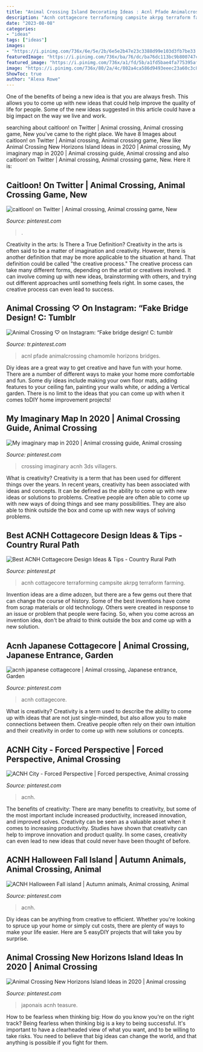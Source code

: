 ```yaml
---
title: "Animal Crossing Island Decorating Ideas : Acnl Pfade Animalcrossing Chamomile Horizons Bridges"
description: "Acnh cottagecore terraforming campsite akrpg terraform farming"
date: "2023-08-08"
categories:
- "ideas"
tags: ["ideas"]
images:
- "https://i.pinimg.com/736x/6e/5e/2b/6e5e2b47e23c3388d99e103d3fb7be33.jpg"
featuredImage: "https://i.pinimg.com/736x/ba/76/dc/ba76dc113bc9b800747c46b7857b9ade.jpg"
featured_image: "https://i.pinimg.com/736x/a1/fd/5b/a1fd5bae4fa775395af1f020d0332e30.jpg"
image: "https://i.pinimg.com/736x/80/2a/4c/802a4ca586d9493eeec23a60c3c8e4d6.jpg"
ShowToc: true
author: "Alexa Rowe"
---
```



One of the benefits of being a new idea is that you are always fresh. This allows you to come up with new ideas that could help improve the quality of life for people. Some of the new ideas suggested in this article could have a big impact on the way we live and work.

	

		
searching about caitloon! on Twitter | Animal crossing, Animal crossing game, New you've came to the right place. We have 8 Images about caitloon! on Twitter | Animal crossing, Animal crossing game, New like Animal Crossing New Horizons Island Ideas in 2020 | Animal crossing, My imaginary map in 2020 | Animal crossing guide, Animal crossing and also caitloon! on Twitter | Animal crossing, Animal crossing game, New. Here it is:
		
    
## Caitloon! On Twitter | Animal Crossing, Animal Crossing Game, New

<img loading=lazy src="https://i.pinimg.com/736x/6e/5e/2b/6e5e2b47e23c3388d99e103d3fb7be33.jpg" onerror="this.onerror=null;this.src='https://tse2.mm.bing.net/th?id=OIP.66xGdi7ybMRWGb_qGZtVWwHaEK&amp;pid=15.1';" alt="caitloon! on Twitter | Animal crossing, Animal crossing game, New">

_Source: pinterest.com_

>. 

	

Creativity in the arts: Is There a True Definition?
Creativity in the arts is often said to be a matter of imagination and creativity. However, there is another definition that may be more applicable to the situation at hand. That definition could be called "the creative process." The creative process can take many different forms, depending on the artist or creatives involved. It can involve coming up with new ideas, brainstorming with others, and trying out different approaches until something feels right. In some cases, the creative process can even lead to success.

    
## Animal Crossing ♡ On Instagram: “Fake Bridge Design! C: Tumblr

<img loading=lazy src="https://i.pinimg.com/736x/c8/d7/47/c8d747572abcf1ecf762862575463817.jpg" onerror="this.onerror=null;this.src='https://tse2.mm.bing.net/th?id=OIP.hfuAWiTu1L52sDpLBpXJWAHaHa&amp;pid=15.1';" alt="Animal Crossing ♡ on Instagram: “Fake bridge design! C: tumblr">

_Source: tr.pinterest.com_

>acnl pfade animalcrossing chamomile horizons bridges. 

	

Diy ideas are a great way to get creative and have fun with your home. There are a number of different ways to make your home more comfortable and fun. Some diy ideas include making your own floor mats, adding features to your ceiling fan, painting your walls white, or adding a Vertical garden. There is no limit to the ideas that you can come up with when it comes toDIY home improvement projects!

    
## My Imaginary Map In 2020 | Animal Crossing Guide, Animal Crossing

<img loading=lazy src="https://i.pinimg.com/736x/8e/7e/4f/8e7e4f227065d1c75637bd4eccc56631.jpg" onerror="this.onerror=null;this.src='https://tse4.mm.bing.net/th?id=OIP.l36EmHEJcGyo3xr078EDzgHaGG&amp;pid=15.1';" alt="My imaginary map in 2020 | Animal crossing guide, Animal crossing">

_Source: pinterest.com_

>crossing imaginary acnh 3ds villagers. 

	

What is creativity?
Creativity is a term that has been used for different things over the years. In recent years, creativity has been associated with ideas and concepts. It can be defined as the ability to come up with new ideas or solutions to problems. Creative people are often able to come up with new ways of doing things and see many possibilities. They are also able to think outside the box and come up with new ways of solving problems.

    
## Best ACNH Cottagecore Design Ideas &amp; Tips - Country Rural Path

<img loading=lazy src="https://i.pinimg.com/736x/a1/fd/5b/a1fd5bae4fa775395af1f020d0332e30.jpg" onerror="this.onerror=null;this.src='https://tse1.mm.bing.net/th?id=OIP.eW6a7zMSPUX3QZN-MLkX4gHaEe&amp;pid=15.1';" alt="Best ACNH Cottagecore Design Ideas &amp; Tips - Country Rural Path">

_Source: pinterest.pt_

>acnh cottagecore terraforming campsite akrpg terraform farming. 

	

Invention ideas are a dime adozen, but there are a few gems out there that can change the course of history. Some of the best inventions have come from scrap materials or old technology. Others were created in response to an issue or problem that people were facing. So, when you come across an invention idea, don't be afraid to think outside the box and come up with a new solution.

    
## Acnh Japanese Cottagecore | Animal Crossing, Japanese Entrance, Garden

<img loading=lazy src="https://i.pinimg.com/736x/ba/76/dc/ba76dc113bc9b800747c46b7857b9ade.jpg" onerror="this.onerror=null;this.src='https://tse2.mm.bing.net/th?id=OIP.2rry017gp_niiz5G289FfQHaD5&amp;pid=15.1';" alt="acnh japanese cottagecore | Animal crossing, Japanese entrance, Garden">

_Source: pinterest.com_

>acnh cottagecore. 

	

What is creativity?
Creativity is a term used to describe the ability to come up with ideas that are not just single-minded, but also allow you to make connections between them. Creative people often rely on their own intuition and their creativity in order to come up with new solutions or concepts.

    
## ACNH City - Forced Perspective | Forced Perspective, Animal Crossing

<img loading=lazy src="https://i.pinimg.com/736x/80/2a/4c/802a4ca586d9493eeec23a60c3c8e4d6.jpg" onerror="this.onerror=null;this.src='https://tse2.mm.bing.net/th?id=OIP.00vHRHVuBrPj5KjmXkYiZwHaEL&amp;pid=15.1';" alt="ACNH City - Forced Perspective | Forced perspective, Animal crossing">

_Source: pinterest.com_

>acnh. 

	

The benefits of creativity: There are many benefits to creativity, but some of the most important include increased productivity, increased innovation, and improved solves.
Creativity can be seen as a valuable asset when it comes to increasing productivity. Studies have shown that creativity can help to improve innovation and product quality. In some cases, creativity can even lead to new ideas that could never have been thought of before.

    
## ACNH Halloween Fall Island | Autumn Animals, Animal Crossing, Animal

<img loading=lazy src="https://i.pinimg.com/736x/66/42/de/6642de8eec91aedc4e3128c420f859e3.jpg" onerror="this.onerror=null;this.src='https://tse3.mm.bing.net/th?id=OIP.ibk-9qiO5jLCxnkBS7ylxwHaEK&amp;pid=15.1';" alt="ACNH Halloween Fall island | Autumn animals, Animal crossing, Animal">

_Source: pinterest.com_

>acnh. 

	

Diy ideas can be anything from creative to efficient. Whether you're looking to spruce up your home or simply cut costs, there are plenty of ways to make your life easier. Here are 5 easyDIY projects that will take you by surprise.

    
## Animal Crossing New Horizons Island Ideas In 2020 | Animal Crossing

<img loading=lazy src="https://i.pinimg.com/736x/53/23/25/53232502998d9f7106a54456fdb96f2c.jpg" onerror="this.onerror=null;this.src='https://tse4.mm.bing.net/th?id=OIP.rPVuTyi7m5xtKWNjPC0MVQHaD2&amp;pid=15.1';" alt="Animal Crossing New Horizons Island Ideas in 2020 | Animal crossing">

_Source: pinterest.com_

>japonais acnh teasure. 

	

How to be fearless when thinking big: How do you know you're on the right track?
Being fearless when thinking big is a key to being successful. It's important to have a clearheaded view of what you want, and to be willing to take risks. You need to believe that big ideas can change the world, and that anything is possible if you fight for them.

